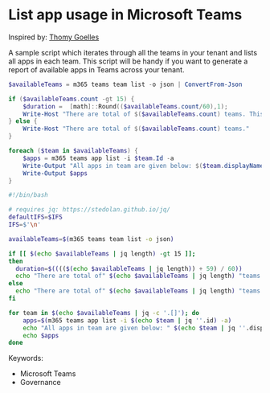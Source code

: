 # List app usage in Microsoft Teams

Inspired by: [Thomy Goelles](https://thomy.tech/list-teams-app-usage/)

A sample script which iterates through all the teams in your tenant and lists all apps in each team. This script will be handy if you want to generate a report of available apps in Teams across your tenant.

```powershell tab="PowerShell"
$availableTeams = m365 teams team list -o json | ConvertFrom-Json

if ($availableTeams.count -gt 15) {
    $duration =  [math]::Round(($availableTeams.count/60),1);
    Write-Host "There are total of $($availableTeams.count) teams. This probably will take around $duration minutes to finish."
} else {
    Write-Host "There are total of $($availableTeams.count) teams."
}

foreach ($team in $availableTeams) {
    $apps = m365 teams app list -i $team.Id -a    
    Write-Output "All apps in team are given below: $($team.displayName) $($team.id)"
    Write-Output $apps
}
```

```bash tab="Bash"
#!/bin/bash

# requires jq: https://stedolan.github.io/jq/
defaultIFS=$IFS
IFS=$'\n'

availableTeams=$(m365 teams team list -o json)

if [[ $(echo $availableTeams | jq length) -gt 15 ]]; 
then
  duration=$(((($(echo $availableTeams | jq length)) + 59) / 60))
  echo "There are total of" $(echo $availableTeams | jq length) "teams. This probably will take around" $duration" minutes to finish."
else
  echo "There are total of" $(echo $availableTeams | jq length) "teams available"
fi

for team in $(echo $availableTeams | jq -c '.[]'); do
    apps=$(m365 teams app list -i $(echo $team | jq ''.id) -a)
    echo "All apps in team are given below: " $(echo $team | jq ''.displayName) " " $(echo $team | jq ''.id)
    echo $apps
done
```

Keywords:

- Microsoft Teams
- Governance
